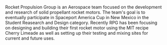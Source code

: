 Rocket Propulsion Group is an Aerospace team focused on the development and research of solid propellant rocket motors. The team's goal is to eventually participate in Spaceport America Cup in New Mexico in the Student Reasearch and Design category.  Recently RPG has been focusing on designing and building their first rocket motor using the MIT recipe Cherry Limeade as well as setting up their testing and mixing sites for current and future uses.

<!--

**Here are some ideas to get you started:**

🙋‍♀️ A short introduction - what is your organization all about?
🌈 Contribution guidelines - how can the community get involved?
👩‍💻 Useful resources - where can the community find your docs? Is there anything else the community should know?
🍿 Fun facts - what does your team eat for breakfast?
🧙 Remember, you can do mighty things with the power of [Markdown](https://docs.github.com/github/writing-on-github/getting-started-with-writing-and-formatting-on-github/basic-writing-and-formatting-syntax)
-->
